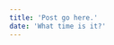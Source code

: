 ```yaml
---
title: 'Post go here.'
date: 'What time is it?'
---
```


<!-- ## Hello

## Welcome to new updated stuffs! again... -->
